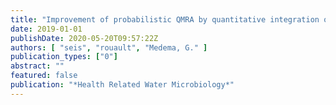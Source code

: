 ```yaml
---
title: "Improvement of probabilistic QMRA by quantitative integration of external information using Bayesian hierarchical modelling"
date: 2019-01-01
publishDate: 2020-05-20T09:57:22Z
authors: [ "seis", "rouault", "Medema, G." ]
publication_types: ["0"]
abstract: ""
featured: false
publication: "*Health Related Water Microbiology*"
---
```


